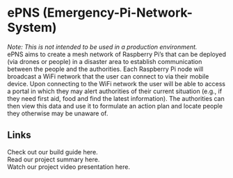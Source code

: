 # ePNS (Emergency-Pi-Network-System)
*Note: This is not intended to be used in a production environment.*
<br /> ePNS aims to create a mesh network of Raspberry Pi’s that can be deployed (via drones or people) in a disaster area to establish communication between the people and the authorities. Each Raspberry Pi node will broadcast a WiFi network that the user can connect to via their mobile device. Upon connecting to the WiFi network the user will be able to access a portal in which they may alert authorities of their current situation (e.g., if they need first aid, food and find the latest information). The authorities can then view this data and use it to formulate an action plan and locate people they otherwise may be unaware of.
## Links
Check out our build guide here. 
<br /> Read our project summary here. 
<br /> Watch our project video presentation here. 
